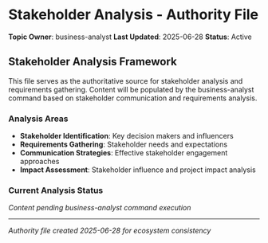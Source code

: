 # Stakeholder Analysis - Authority File

**Topic Owner**: business-analyst
**Last Updated**: 2025-06-28
**Status**: Active

## Stakeholder Analysis Framework

This file serves as the authoritative source for stakeholder analysis and requirements gathering. Content will be populated by the business-analyst command based on stakeholder communication and requirements analysis.

### Analysis Areas

- **Stakeholder Identification**: Key decision makers and influencers
- **Requirements Gathering**: Stakeholder needs and expectations
- **Communication Strategies**: Effective stakeholder engagement approaches
- **Impact Assessment**: Stakeholder influence and project impact analysis

### Current Analysis Status

*Content pending business-analyst command execution*

---
*Authority file created 2025-06-28 for ecosystem consistency*
